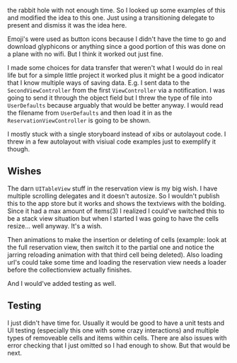 the rabbit hole with not enough time. So I looked up some examples of this and modified the idea to this one. Just using a transitioning delegate to present and dismiss it was the idea here. 

Emoji's were used as button icons because I didn't have the time to go and download glyphicons or anything since a good portion of this was done on a plane with no wifi. But I think it worked out just fine. 

I made some choices for data transfer that weren't what I would do in real life but for a simple little project it worked plus it might be a good indicator that I know multiple ways of saving data. E.g. I sent data to the `SecondViewController` from the first `ViewController` via a notification. I was going to send it through the object field but I threw the type of file into `UserDefaults` because arguably that would be better anyway. I would read the filename from `UserDefaults` and then load it in as the `ReservationViewController` is going to be shown. 

I mostly stuck with a single storyboard instead of xibs or autolayout code. I threw in a few autolayout with visiual code examples just to exemplify it though. 

## Wishes
The darn `UITableView` stuff in the reservation view is my big wish. I have multiple scrolling delegates and it doesn't autosize. So I wouldn't publish this to the app store but it works and shows the textviews with the bolding. Since it had a max amount of items(3) I realized I could've switched this to be a stack view situation but when I started I was going to have the cells resize... well anyway. It's a wish. 

Then animations to make the insertion or deleting of cells (example: look at the full reservation view, then switch it to the partial one and notice the jarring reloading animation with that third cell being deleted). Also loading url's could take some time and loading the reservation view needs a loader before the collectionview actually finishes. 

And I would've added testing as well.

## Testing
 I just didn't have time for. Usually it would be good to have a unit tests and UI testing (especially this one with some crazy interactions) and multiple types of removeable cells and items within cells. There are also issues with error checking that I just omitted so I had enough to show. But that would be next. 

